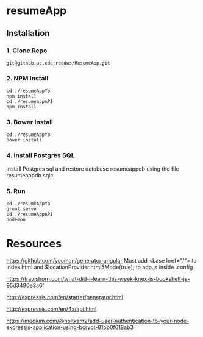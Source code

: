 # resumeApp
## Installation
### 1. Clone Repo
    git@github.uc.edu:reedws/ResumeApp.git
### 2. NPM Install
    cd ./resumeAppYo
    npm install
    cd ./resumeappAPI
    npm install
### 3. Bower Install
    cd ./resumeAppYo
    bower install
### 4. Install Postgres SQL
Install Postgres sql and restore database
    resumeappdb
using the file
    resumeappdb.sqlc
### 5. Run
    cd ./resumeAppYo
    grunt serve
    cd ./resumeAppAPI
    nodemon
# Resources
https://github.com/yeoman/generator-angular
    Must add &lt;base href="/"&gt; to index.html and $locationProvider.html5Mode(true); to app.js inside .config

https://travishorn.com/what-did-i-learn-this-week-knex-js-bookshelf-js-95d3490e3a6f

http://expressjs.com/en/starter/generator.html

http://expressjs.com/en/4x/api.html

https://medium.com/@holtkam2/add-user-authentication-to-your-node-expressjs-application-using-bcrypt-81bb0f618ab3
